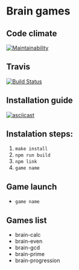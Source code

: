 # Brain games

## Code climate
[![Maintainability](https://api.codeclimate.com/v1/badges/efc34f7edb11ad6985ca/maintainability)](https://codeclimate.com/github/s-fomenko/frontend-project-lvl1/maintainability)

## Travis
[![Build Status](https://travis-ci.org/s-fomenko/frontend-project-lvl1.svg?branch=master)](https://travis-ci.org/s-fomenko/frontend-project-lvl1)

## Installation guide
[![asciicast](https://asciinema.org/a/whu6mCjRkytG95ZBOfPjLlFSD.svg)](https://asciinema.org/a/whu6mCjRkytG95ZBOfPjLlFSD)

## Instalation steps:
1. `make install`
1. `npm run build`
1. `npm link`
1. `game name`

## Game launch
- `game name`

## Games list
- brain-calc
- brain-even
- brain-gcd
- brain-prime
- brain-progression
